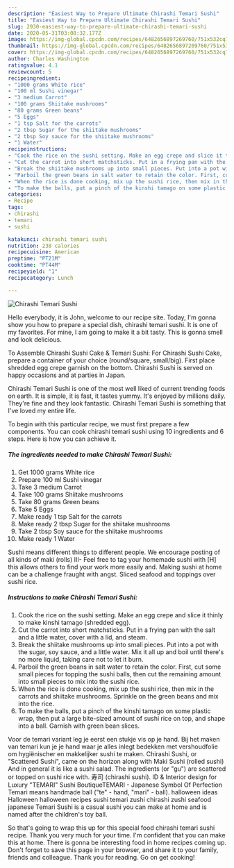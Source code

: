 ```yaml
---
description: "Easiest Way to Prepare Ultimate Chirashi Temari Sushi"
title: "Easiest Way to Prepare Ultimate Chirashi Temari Sushi"
slug: 2930-easiest-way-to-prepare-ultimate-chirashi-temari-sushi
date: 2020-05-31T03:08:32.177Z
image: https://img-global.cpcdn.com/recipes/6482656897269760/751x532cq70/chirashi-temari-sushi-recipe-main-photo.jpg
thumbnail: https://img-global.cpcdn.com/recipes/6482656897269760/751x532cq70/chirashi-temari-sushi-recipe-main-photo.jpg
cover: https://img-global.cpcdn.com/recipes/6482656897269760/751x532cq70/chirashi-temari-sushi-recipe-main-photo.jpg
author: Charles Washington
ratingvalue: 4.1
reviewcount: 5
recipeingredient:
- "1000 grams White rice"
- "100 ml Sushi vinegar"
- "3 medium Carrot"
- "100 grams Shiitake mushrooms"
- "80 grams Green beans"
- "5 Eggs"
- "1 tsp Salt for the carrots"
- "2 tbsp Sugar for the shiitake mushrooms"
- "2 tbsp Soy sauce for the shiitake mushrooms"
- "1 Water"
recipeinstructions:
- "Cook the rice on the sushi setting. Make an egg crepe and slice it thinly to make kinshi tamago (shredded egg)."
- "Cut the carrot into short matchsticks. Put in a frying pan with the salt and a little water, cover with a lid, and steam."
- "Break the shiitake mushrooms up into small pieces. Put into a pot with the sugar, soy sauce, and a little water. Mix it all up and boil until there&#39;s no more liquid, taking care not to let it burn."
- "Parboil the green beans in salt water to retain the color. First, cut some small pieces for topping the sushi balls, then cut the remaining amount into small pieces to mix into the sushi rice."
- "When the rice is done cooking, mix up the sushi rice, then mix in the carrots and shiitake mushrooms. Sprinkle on the green beans and mix into the rice."
- "To make the balls, put a pinch of the kinshi tamago on some plastic wrap, then put a large bite-sized amount of sushi rice on top, and shape into a ball. Garnish with green bean slices."
categories:
- Recipe
tags:
- chirashi
- temari
- sushi

katakunci: chirashi temari sushi 
nutrition: 238 calories
recipecuisine: American
preptime: "PT21M"
cooktime: "PT44M"
recipeyield: "1"
recipecategory: Lunch

---
```



![Chirashi Temari Sushi](https://img-global.cpcdn.com/recipes/6482656897269760/751x532cq70/chirashi-temari-sushi-recipe-main-photo.jpg)

Hello everybody, it is John, welcome to our recipe site. Today, I'm gonna show you how to prepare a special dish, chirashi temari sushi. It is one of my favorites. For mine, I am going to make it a bit tasty. This is gonna smell and look delicious.

To Assemble Chirashi Sushi Cake &amp; Temari Sushi: For Chirashi Sushi Cake, prepare a container of your choice (round/square, small/big). First place shredded egg crepe garnish on the bottom. Chirashi Sushi is served on happy occasions and at parties in Japan.

Chirashi Temari Sushi is one of the most well liked of current trending foods on earth. It is simple, it is fast, it tastes yummy. It's enjoyed by millions daily. They're fine and they look fantastic. Chirashi Temari Sushi is something that I've loved my entire life.


To begin with this particular recipe, we must first prepare a few components. You can cook chirashi temari sushi using 10 ingredients and 6 steps. Here is how you can achieve it.

<!--inarticleads1-->

##### The ingredients needed to make Chirashi Temari Sushi:

1. Get 1000 grams White rice
1. Prepare 100 ml Sushi vinegar
1. Take 3 medium Carrot
1. Take 100 grams Shiitake mushrooms
1. Take 80 grams Green beans
1. Take 5 Eggs
1. Make ready 1 tsp Salt for the carrots
1. Make ready 2 tbsp Sugar for the shiitake mushrooms
1. Take 2 tbsp Soy sauce for the shiitake mushrooms
1. Make ready 1 Water


Sushi means different things to different people. We encourage posting of all kinds of maki (rolls) III- Feel free to tag your homemade sushi with [H] this allows others to find your work more easily and. Making sushi at home can be a challenge fraught with angst. Sliced seafood and toppings over sushi rice. 

<!--inarticleads2-->

##### Instructions to make Chirashi Temari Sushi:

1. Cook the rice on the sushi setting. Make an egg crepe and slice it thinly to make kinshi tamago (shredded egg).
1. Cut the carrot into short matchsticks. Put in a frying pan with the salt and a little water, cover with a lid, and steam.
1. Break the shiitake mushrooms up into small pieces. Put into a pot with the sugar, soy sauce, and a little water. Mix it all up and boil until there&#39;s no more liquid, taking care not to let it burn.
1. Parboil the green beans in salt water to retain the color. First, cut some small pieces for topping the sushi balls, then cut the remaining amount into small pieces to mix into the sushi rice.
1. When the rice is done cooking, mix up the sushi rice, then mix in the carrots and shiitake mushrooms. Sprinkle on the green beans and mix into the rice.
1. To make the balls, put a pinch of the kinshi tamago on some plastic wrap, then put a large bite-sized amount of sushi rice on top, and shape into a ball. Garnish with green bean slices.


Voor de temari variant leg je eerst een stukje vis op je hand. Bij het maken van temari kun je je hand waar je alles inlegt bedekken met vershoudfolie om hygiënischer en makkelijker sushi te maken. Chirashi Sushi, or &#34;Scattered Sushi&#34;, came on the horizon along with Maki Sushi (rolled sushi) And in general it is like a sushi salad. The ingredients (or &#34;gu&#34;) are scattered or topped on sushi rice with. 寿司 (chirashi sushi). ID &amp; Interior design for Luxury &#34;TEMARI&#34; Sushi BoutiqueTEMARI - Japanese Symbol Of Perfection Temari means handmade ball (&#34;te&#34; - hand, &#34;mari&#34; - ball). halloween ideas Halloween halloween recipes sushi temari zushi chirashi zushi seafood japanese Temari Sushi is a casual sushi you can make at home and is named after the children&#39;s toy ball. 

So that's going to wrap this up for this special food chirashi temari sushi recipe. Thank you very much for your time. I'm confident that you can make this at home. There is gonna be interesting food in home recipes coming up. Don't forget to save this page in your browser, and share it to your family, friends and colleague. Thank you for reading. Go on get cooking!
